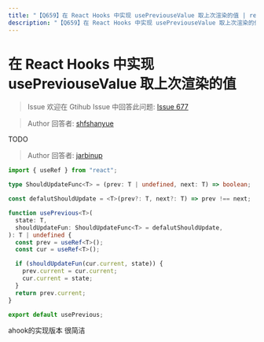 ```yaml
---
title: "【Q659】在 React Hooks 中实现 usePreviouseValue 取上次渲染的值 | react高频面试题"
description: "【Q659】在 React Hooks 中实现 usePreviouseValue 取上次渲染的值 字节跳动面试题、阿里腾讯面试题、美团小米面试题。"
---
```


# 在 React Hooks 中实现 usePreviouseValue 取上次渲染的值

> Issue
> 欢迎在 Gtihub Issue 中回答此问题: [Issue 677](https://github.com/shfshanyue/Daily-Question/issues/677)

> Author
> 回答者: [shfshanyue](https://github.com/shfshanyue)

TODO

> Author
> 回答者: [jarbinup](https://github.com/jarbinup)

```ts
import { useRef } from "react";

type ShouldUpdateFunc<T> = (prev: T | undefined, next: T) => boolean;

const defalutShouldUpdate = <T>(prev?: T, next?: T) => prev !== next;

function usePrevious<T>(
  state: T,
  shouldUpdateFun: ShouldUpdateFunc<T> = defalutShouldUpdate,
): T | undefined {
  const prev = useRef<T>();
  const cur = useRef<T>();

  if (shouldUpdateFun(cur.current, state)) {
    prev.current = cur.current;
    cur.current = state;
  }
  return prev.current;
}

export default usePrevious;
```

ahook的实现版本 很简洁
